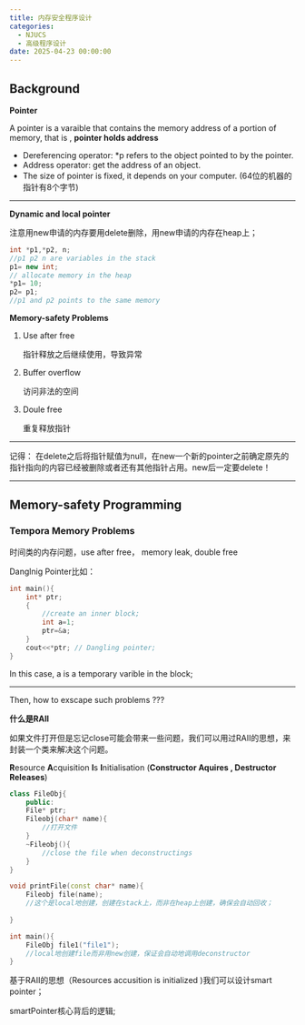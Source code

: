```yaml
---
title: 内存安全程序设计
categories:
  - NJUCS
  - 高级程序设计
date: 2025-04-23 00:00:00
---
```


## Background

**Pointer**

A pointer is a varaible that contains the memory address of a portion of memory, that is , **pointer holds address**

-   Dereferencing operator: *p refers to the object pointed to by the pointer.
-   Address operator: get the address of an object.
-   The size of pointer is fixed, it depends on your computer. (64位的机器的指针有8个字节)

---

**Dynamic and local pointer**

注意用new申请的内存要用delete删除，用new申请的内存在heap上；

```cpp
int *p1,*p2, n;
//p1 p2 n are variables in the stack
p1= new int;
// allocate memory in the heap
*p1= 10;
p2= p1;
//p1 and p2 points to the same memory
```

**Memory-safety Problems**

1.   Use after free 

     指针释放之后继续使用，导致异常

2.   Buffer overflow

     访问非法的空间

3.   Doule free

     重复释放指针

---

记得： 在delete之后将指针赋值为null，在new一个新的pointer之前确定原先的指针指向的内容已经被删除或者还有其他指针占用。new后一定要delete！

---

## Memory-safety Programming

### Tempora Memory Problems 

时间类的内存问题，use after free， memory leak, double free

Danglnig Pointer比如：

```cpp
int main(){
    int* ptr;   
    {
        //create an inner block;
        int a=1;
        ptr=&a;
    }
    cout<<*ptr; // Dangling pointer;
}
```

In this case, a is a temporary varible in the block; 

---

Then,  how to exscape such problems ???

**什么是RAII**

如果文件打开但是忘记close可能会带来一些问题，我们可以用过RAII的思想，来封装一个类来解决这个问题。

**R**esource **A**cquisition **I**s **I**nitialisation  (**Constructor Aquires , Destructor Releases**)

```cpp
class FileObj{
    public:
    File* ptr;
    Fileobj(char* name){
        //打开文件
    }
	~Fileobj(){
        //close the file when deconstructings
    }
}

void printFile(const char* name){
    Fileobj file(name);
    //这个是local地创建，创建在stack上，而非在heap上创建，确保会自动回收；
    
}

int main(){
    FileObj file1("file1");
    //local地创建file而非用new创建，保证会自动地调用deconstructor
}
```



基于RAII的思想（Resources accusition is initialized )我们可以设计smart pointer；

smartPointer核心背后的逻辑;

```cpp
```

